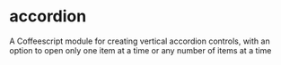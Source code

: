 # accordion
A Coffeescript module for creating vertical accordion controls, with an option to open only one item at a time or any number of items at a time
